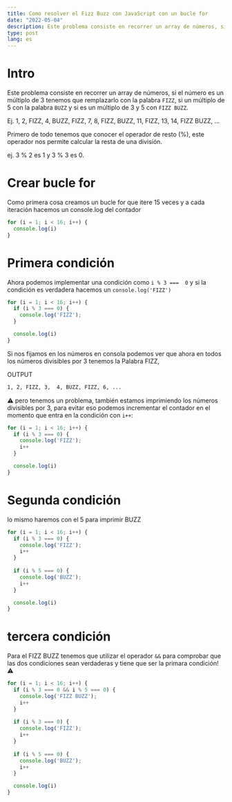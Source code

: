 ```yaml
---
title: Como resolver el Fizz Buzz con JavaScript con un bucle for
date: "2022-05-04"
description: Este problema consiste en recorrer un array de números, si el número es un múltiplo de 3 tenemos que remplazarlo con la palabra `FIZZ`, si un múltiplo de 5 con la palabra `BUZZ` y si es un múltiplo de 3 y 5 con `FIZZ BUZZ`.
type: post
lang: es
---
```


# Intro

Este problema consiste en recorrer un array de números, si el número es un múltiplo de 3 tenemos que remplazarlo con la palabra `FIZZ`, si un múltiplo de 5 con la palabra `BUZZ` y si es un múltiplo de 3 y 5 con `FIZZ BUZZ`.

Ej. 1, 2, FIZZ, 4, BUZZ, FIZZ, 7, 8, FIZZ, BUZZ, 11, FIZZ, 13, 14, FIZZ BUZZ, ... 

Primero de todo tenemos que conocer el operador de resto (%), este operador nos permite calcular la resta de una división. 

ej. 3 % 2 es 1 y 3 % 3 es 0.

# Crear bucle for

Como primera cosa creamos un bucle for que itere 15 veces y a cada iteración hacemos un console.log del contador

```js
for (i = 1; i < 16; i++) {
  console.log(i)
}
```

# Primera condición

Ahora podemos implementar una condición como `i % 3 ===  0` y si la condición es verdadera hacemos un `console.log('FIZZ')` 

```js
for (i = 1; i < 16; i++) {
  if (i % 3 === 0) {
    console.log('FIZZ');
  }

  console.log(i)
}
```

Si nos fijamos en los números en consola podemos ver que ahora en todos los números divisibles por 3 tenemos la Palabra FIZZ, 

OUTPUT

```sh
1, 2, FIZZ, 3,  4, BUZZ, FIZZ, 6, ...
```

⚠️ pero tenemos un problema, también estamos imprimiendo los números divisibles por 3, para evitar eso podemos incrementar el contador en el momento que entra en la condición con `i++`:

```js
for (i = 1; i < 16; i++) {
  if (i % 3 === 0) {
    console.log('FIZZ');
    i++
  }

  console.log(i)
}
```

# Segunda condición

lo mismo haremos con el 5 para imprimir BUZZ

```js
for (i = 1; i < 16; i++) {
  if (i % 3 === 0) {
    console.log('FIZZ');
    i++
  }
  
  if (i % 5 === 0) {
    console.log('BUZZ');
    i++
  }

  console.log(i)
}
```

# tercera condición

Para el FIZZ BUZZ tenemos que utilizar el operador `&&` para comprobar que las dos condiciones sean verdaderas y tiene que ser la primara condición! ⚠️

```js
for (i = 1; i < 16; i++) {
  if (i % 3 === 0 && i % 5 === 0) {
    console.log('FIZZ BUZZ');
    i++
  }
  
  if (i % 3 === 0) {
    console.log('FIZZ');
    i++
  }
  
  if (i % 5 === 0) {
    console.log('BUZZ');
    i++
  }

  console.log(i)
}
```
